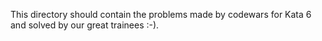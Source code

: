 This directory should contain the problems made by codewars for Kata 6 and solved by our great trainees :-).
